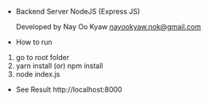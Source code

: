 * Backend Server NodeJS (Express JS)

    Developed by Nay Oo Kyaw
    nayookyaw.nok@gmail.com

* How to run
1. go to root folder
2. yarn install (or) npm install
3. node index.js

* See Result
http://localhost:8000